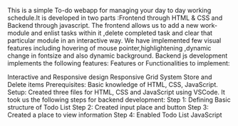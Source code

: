 This is a simple To-do webapp for managing your day to day working schedule.It is developed in two parts :Frontend through HTML & CSS and Backend through javascript.
The frontend allows us to add a new work-module and enlist tasks within it ,delete completed task and clear that particular module in an interactive way.
We have implemented few visual features including hovering of mouse pointer,highlightening ,dynamic change in fontsize and also dynamic background.
Backend  js development implements the following features:
Features or Functionalities to implement:  

Interactive and Responsive design
Responsive Grid System
Store and Delete items
Prerequisites: Basic knowledge of HTML, CSS, JavaScript.
Setup: Created  three files for HTML, CSS and JavaScript using VSCode.
It took us the following steps for backend development:
Step 1: Defining Basic structure of Todo List
Step 2: Created input place and button
Step 3: Created a place to view information
Step 4: Enabled Todo List JavaScript
